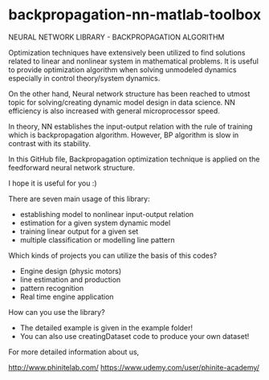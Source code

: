 # backpropagation-nn-matlab-toolbox

NEURAL NETWORK LIBRARY - BACKPROPAGATION ALGORITHM

 Optimization techniques have extensively been utilized to find solutions related to linear and nonlinear system in mathematical problems. It is useful to provide optimization algorithm when solving unmodeled dynamics especially in control theory/system dynamics.
 
 On the other hand, Neural network structure has been reached to utmost topic for solving/creating dynamic model design in data science. NN efficiency is also increased with general microprocessor speed.
 
 In theory, NN establishes the input-output relation with the rule of training which is backpropagation algorithm. However, BP algorithm is slow in contrast with its stability. 
 
 In this GitHub file, Backpropagation optimization technique is applied on the feedforward neural network structure.
 
 I hope it is useful for you :)
 
 There are seven main usage of this library:
 
 - establishing model to nonlinear input-output relation
 - estimation for a given system dynamic model
 - training linear output for a given set
 - multiple classification or modelling line pattern

Which kinds of projects you can utilize the basis of this codes?

 - Engine design (physic motors)
 - line estimation and production
 - pattern recognition
 - Real time engine application

How can you use the library?

 - The detailed example is given in the example folder!
 - You can also use creatingDataset code to produce your own dataset!
 
For more detailed information about us,

  http://www.phinitelab.com/
  https://www.udemy.com/user/phinite-academy/
